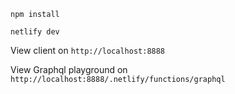 `npm install`

`netlify dev`

View client on `http://localhost:8888`

View Graphql playground on `http://localhost:8888/.netlify/functions/graphql`
